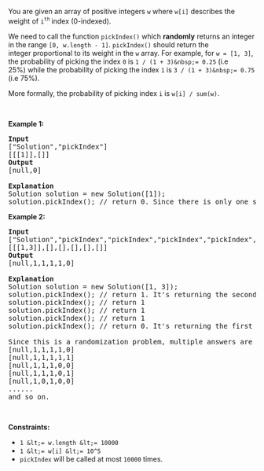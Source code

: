 You are given an array of positive integers `` w `` where `` w[i] `` describes the weight of `` i ``<sup>`` th ``&nbsp;</sup>index (0-indexed).

We need to call the function&nbsp;`` pickIndex() `` which __randomly__ returns an integer in the range `` [0, w.length - 1] ``.&nbsp;`` pickIndex() ``&nbsp;should return the integer&nbsp;proportional to its weight in the `` w `` array. For example, for `` w = [1, 3] ``, the probability of picking the index `` 0 `` is `` 1 / (1 + 3)&nbsp;= 0.25 `` (i.e 25%)&nbsp;while the probability of picking the index `` 1 `` is `` 3 / (1 + 3)&nbsp;= 0.75 `` (i.e 75%).

More formally, the probability of picking index `` i `` is `` w[i] / sum(w) ``.

&nbsp;

__Example 1:__

<pre>
<strong>Input</strong>
["Solution","pickIndex"]
[[[1]],[]]
<strong>Output</strong>
[null,0]

<strong>Explanation</strong>
Solution solution = new Solution([1]);
solution.pickIndex(); // return 0. Since there is only one single element on the array the only option is to return the first element.
</pre>

__Example 2:__

<pre>
<strong>Input</strong>
["Solution","pickIndex","pickIndex","pickIndex","pickIndex","pickIndex"]
[[[1,3]],[],[],[],[],[]]
<strong>Output</strong>
[null,1,1,1,1,0]

<strong>Explanation</strong>
Solution solution = new Solution([1, 3]);
solution.pickIndex(); // return 1. It's returning the second element (index = 1) that has probability of 3/4.
solution.pickIndex(); // return 1
solution.pickIndex(); // return 1
solution.pickIndex(); // return 1
solution.pickIndex(); // return 0. It's returning the first element (index = 0) that has probability of 1/4.

Since this is a randomization problem, multiple answers are allowed so the following outputs can be considered correct :
[null,1,1,1,1,0]
[null,1,1,1,1,1]
[null,1,1,1,0,0]
[null,1,1,1,0,1]
[null,1,0,1,0,0]
......
and so on.
</pre>

&nbsp;

__Constraints:__

*   `` 1 &lt;= w.length &lt;= 10000 ``
*   `` 1 &lt;= w[i] &lt;= 10^5 ``
*   `` pickIndex ``&nbsp;will be called at most `` 10000 `` times.